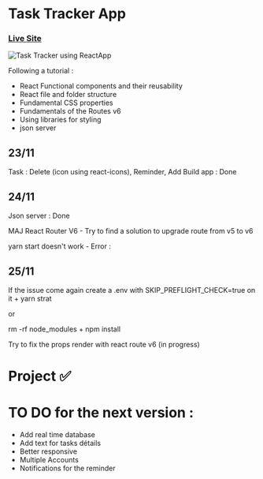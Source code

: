 # Task Tracker App
### [Live Site](https://impwng-taskttracker.netlify.app/)

![Task Tracker using ReactApp](https://i.ibb.co/5jWRRXV/Screenshot-2021-11-28-at-17-27-53.png/)

Following a tutorial : 

- React Functional components and their reusability
- React file and folder structure
- Fundamental CSS properties 
- Fundamentals of the Routes v6
- Using libraries for styling
- json server


## 23/11

Task : Delete (icon using react-icons), Reminder, Add
Build app : Done    

## 24/11

Json server : Done

MAJ React Router V6 - Try to find a solution to upgrade route from v5 to v6

yarn start doesn't work - Error : 

## 25/11

If the issue come again create a .env with SKIP_PREFLIGHT_CHECK=true  on it + yarn strat

or 

rm -rf node_modules + npm install

Try to fix the props render with react route v6 (in progress)

# Project :white_check_mark:

# TO DO for the next version :

- Add real time database 
- Add text for tasks détails
- Better responsive
- Multiple Accounts
- Notifications for the reminder
